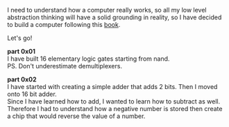 
I need to understand how a computer really works, so all my low level abstraction thinking will have a solid grounding in reality, so I have decided to build a computer following this <a href=https://www.amazon.com/Elements-Computing-Systems-Building-Principles/dp/0262640686 tag="a1">book</a>.

Let's go!

<b>part 0x01</b><br>
I have built 16 elementary logic gates starting from nand.<br>PS. Don't underestimate demultiplexers. 

<b>part 0x02</b><br>
I have started with creating a simple adder that adds 2 bits. Then I moved onto 16 bit adder.<br>
Since I have learned how to add, I wanted to learn how to subtract as well.
Therefore I had to understand how a negative number is stored then create a chip that would reverse the value of a number.
